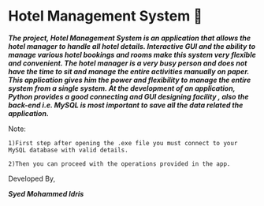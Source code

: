 # Hotel Management System 🏥

***The project, Hotel Management System is an application that allows the hotel manager to handle all hotel details. Interactive GUI and the ability to manage various hotel bookings and rooms make this system very flexible and convenient. The hotel manager is a very busy person and does not have the time to sit and manage the entire activities manually on paper. This application gives him the power and flexibility to manage the entire system from a single system. At the development of an application, Python provides a good connecting and GUI designing facility , also the back-end i.e. MySQL is most important to save all the data related the application.***

Note:

    1)First step after opening the .exe file you must connect to your MySQL database with valid details.
  
    2)Then you can proceed with the operations provided in the app.

  Developed By,

  ***Syed Mohammed Idris***
